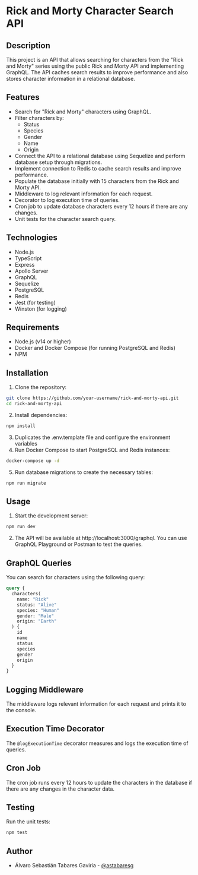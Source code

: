 # Rick and Morty Character Search API

## Description

This project is an API that allows searching for characters from the "Rick and Morty" series using the public Rick and Morty API and implementing GraphQL. The API caches search results to improve performance and also stores character information in a relational database.

## Features

- Search for "Rick and Morty" characters using GraphQL.
- Filter characters by:
  - Status
  - Species
  - Gender
  - Name
  - Origin
- Connect the API to a relational database using Sequelize and perform database setup through migrations.
- Implement connection to Redis to cache search results and improve performance.
- Populate the database initially with 15 characters from the Rick and Morty API.
- Middleware to log relevant information for each request.
- Decorator to log execution time of queries.
- Cron job to update database characters every 12 hours if there are any changes.
- Unit tests for the character search query.

## Technologies

- Node.js
- TypeScript
- Express
- Apollo Server
- GraphQL
- Sequelize
- PostgreSQL
- Redis
- Jest (for testing)
- Winston (for logging)

## Requirements

- Node.js (v14 or higher)
- Docker and Docker Compose (for running PostgreSQL and Redis)
- NPM

## Installation

1. Clone the repository:

```sh
git clone https://github.com/your-username/rick-and-morty-api.git
cd rick-and-morty-api
```

2. Install dependencies:

```sh
npm install
```

3. Duplicates the .env.template file and configure the environment variables
4. Run Docker Compose to start PostgreSQL and Redis instances:

```sh
docker-compose up -d
```

5. Run database migrations to create the necessary tables:

```sh
npm run migrate
```

## Usage

1. Start the development server:

```sh
npm run dev
```

2. The API will be available at http://localhost:3000/graphql. You can use GraphQL Playground or Postman to test the queries.

## GraphQL Queries

You can search for characters using the following query:

```graphql
query {
  characters(
    name: "Rick"
    status: "Alive"
    species: "Human"
    gender: "Male"
    origin: "Earth"
  ) {
    id
    name
    status
    species
    gender
    origin
  }
}
```

## Logging Middleware

The middleware logs relevant information for each request and prints it to the console.

## Execution Time Decorator

The `@logExecutionTime` decorator measures and logs the execution time of queries.

## Cron Job

The cron job runs every 12 hours to update the characters in the database if there are any changes in the character data.

## Testing

Run the unit tests:

```sh
npm test
```

## Author

- Álvaro Sebastián Tabares Gaviria - [@astabaresg](https://github.com/astabaresg)
